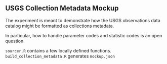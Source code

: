 ## USGS Collection Metadata Mockup

The experiment is meant to demonstrate how the USGS observations data catalog might be formatted as collections metadata. 

In particular, how to handle parameter codes and statistic codes is an open question.

`sourcer.R` contains a few locally defined functions. 
`build_collection_metadata.R` generates `mockup.json`